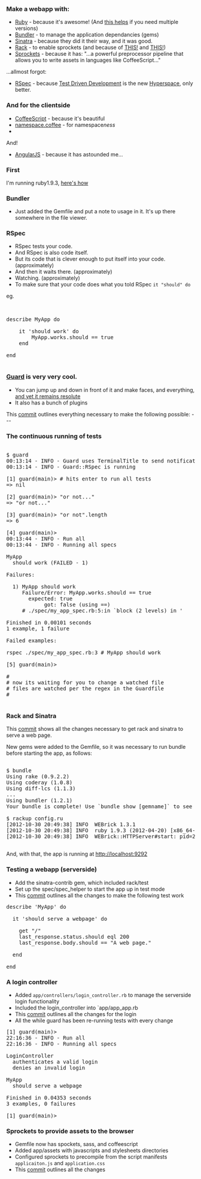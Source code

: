 ### Make a webapp with:

* [Ruby](http://www.ruby-lang.org/en/) - because it's awesome! (And [this helps](https://rvm.io/) if you need multiple versions)
* [Bundler](http://gembundler.com/) - to manage the application dependancies (gems)
* [Sinatra](https://github.com/sinatra/sinatra) - because they did it their way, and it was good. 
* [Rack](https://github.com/rack/rack) - to enable sprockets (and because of [THIS!](http://pow.cx/) and [THIS!](http://xip.io/))
* [Sprockets](https://github.com/sstephenson/sprockets) - because it has: "...a powerful preprocessor pipeline that allows you to write assets in languages like CoffeeScript..." 

...allmost forgot:

* [RSpec](http://en.wikipedia.org/wiki/Test-driven_development) - because [Test Driven Development](http://en.wikipedia.org/wiki/Test-driven_development) is the new [Hyperspace](https://github.com/nomilous/we-rspec/tree/master/.metadata), only better.

### And for the clientside

* [CoffeeScript](http://coffeescript.org/) - because it's beautiful
* [namespace.coffee](https://github.com/CodeCatalyst/namespace.coffee) - for namespace<i>ness</i>
* 

And!

* [AngularJS](http://angularjs.org/) - because it has astounded me...


### First


I'm running ruby1.9.3, [here's how](https://github.com/nomilous/learning-things/commit/8f3b71a55a5ccaaef670816e3b5db18b1866bc59)

### Bundler

* Just added the Gemfile and put a note to usage in it. It's up there somewhere in the file viewer.

### RSpec

* RSpec tests your code. 
* And RSpec is also code itself. 
* But its code that is clever enough to put itself into your code. (approximately)
* And then it waits there. (approximately)
* Watching. (approximately)
* To make sure that your code does what you told RSpec `it "should" do` 

eg.

<pre>  

describe MyApp do

    it 'should work' do
        MyApp.works.should == true
    end

end

</pre>

### [Guard](https://github.com/guard/guard) is very very cool.

* You can jump up and down in front of it and make faces, and everything, [and yet it remains resolute](http://en.wikipedia.org/wiki/File:Buckingham-palace-guard-11279634947G5ru.jpg)
* It also has a bunch of plugins

This [commit](https://github.com/nomilous/learning-things/commit/6fe5e409498021419dd2b2984279513a48797d00) outlines everything necessary to make the following possible: ---

### The continuous running of tests

<pre>

$ guard
00:13:14 - INFO - Guard uses TerminalTitle to send notifications.
00:13:14 - INFO - Guard::RSpec is running

[1] guard(main)> # hits enter to run all tests
=> nil

[2] guard(main)> "or not..."
=> "or not..."

[3] guard(main)> "or not".length
=> 6

[4] guard(main)> 
00:13:44 - INFO - Run all
00:13:44 - INFO - Running all specs

MyApp
  should work (FAILED - 1)

Failures:

  1) MyApp should work
     Failure/Error: MyApp.works.should == true
       expected: true
            got: false (using ==)
     # ./spec/my_app_spec.rb:5:in `block (2 levels) in <top (required)>'

Finished in 0.00101 seconds
1 example, 1 failure

Failed examples:

rspec ./spec/my_app_spec.rb:3 # MyApp should work

[5] guard(main)> 

#
# now its waiting for you to change a watched file
# files are watched per the regex in the Guardfile
#

</pre>


### Rack and Sinatra

This [commit](https://github.com/nomilous/learning-things/commit/ccc0630b82340c49e3f1dfd6da9bc9c381903add) shows all the changes necessary to get rack and sinatra to serve a web page.

New gems were added to the Gemfile, so it was necessary to run bundle before starting the app, as follows:

<pre>

$ bundle
Using rake (0.9.2.2) 
Using coderay (1.0.8) 
Using diff-lcs (1.1.3) 
...
Using bundler (1.2.1) 
Your bundle is complete! Use `bundle show [gemname]` to see where a bundled gem is installed.

$ rackup config.ru 
[2012-10-30 20:49:38] INFO  WEBrick 1.3.1
[2012-10-30 20:49:38] INFO  ruby 1.9.3 (2012-04-20) [x86_64-darwin11.3.0]
[2012-10-30 20:49:38] INFO  WEBrick::HTTPServer#start: pid=2717 port=9292

</pre>

And, with that, the app is running at [http://localhost:9292](http://localhost:9292)


### Testing a webapp (serverside)

* Add the sinatra-contrib gem, which included rack/test
* Set up the spec/spec_helper to start the app up in test mode
* This [commit](https://github.com/nomilous/learning-things/commit/5cbe6ac63041a4edc81d36592f1985cd9341983d) outlines all the changes to make the following test work

<pre>
describe 'MyApp' do

  it 'should serve a webpage' do

    get "/"
    last_response.status.should eql 200
    last_response.body.should == "A web page."

  end
  
end
</pre>


### A login controller

* Added `app/controllers/login_controller.rb` to manage the serverside login functionality
* Included the login_controller into `app/app_app.rb
* This [commit](https://github.com/nomilous/learning-things/commit/b21376b37d27c5cb9e23c9be57806d177f6f84de) outlines all the changes for the login
* All the while guard has been re-running tests with every change

<pre>
[1] guard(main)> 
22:16:36 - INFO - Run all
22:16:36 - INFO - Running all specs

LoginController
  authenticates a valid login
  denies an invalid login

MyApp
  should serve a webpage

Finished in 0.04353 seconds
3 examples, 0 failures

[1] guard(main)> 
</pre>


### Sprockets to provide assets to the browser

* Gemfile now has spockets, sass, and coffeescript
* Added app/assets with javascripts and stylesheets directories
* Configured sprockets to precompile from the script manifests `applicaiton.js` and `application.css`
* This [commit](https://github.com/nomilous/learning-things/commit/1fdf1660671ceae747b7a8a4e06329e10cfa64a3) outlines all the changes





